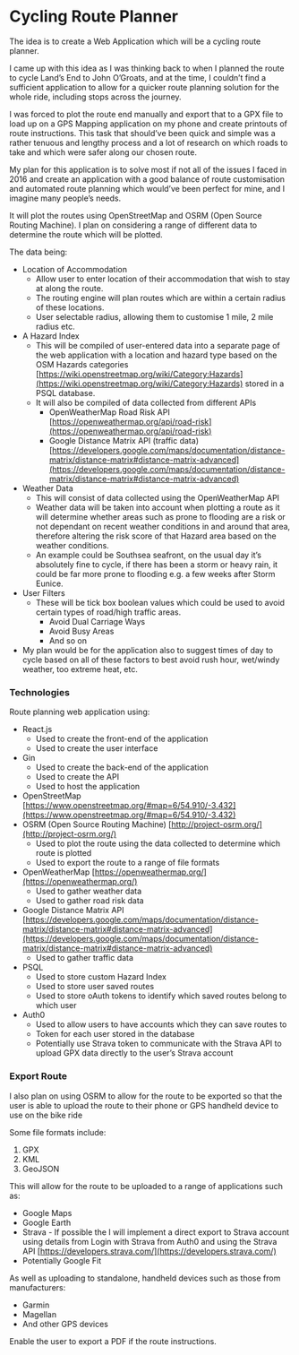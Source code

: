 # Cycling Route Planner

The idea is to create a Web Application which will be a cycling route planner.

I came up with this idea as I was thinking back to when I planned the route to cycle Land’s End to John O’Groats, and at the time, I couldn’t find a sufficient application to allow for a quicker route planning solution for the whole ride, including stops across the journey.

I was forced to plot the route end manually and export that to a GPX file to load up on a GPS Mapping application on my phone and create printouts of route instructions. This task that should’ve been quick and simple was a rather tenuous and lengthy process and a lot of research on which roads to take and which were safer along our chosen route. 

My plan for this application is to solve most if not all of the issues I faced in 2016 and create an application with a good balance of route customisation and automated route planning which would’ve been perfect for mine, and I imagine many people’s needs.

It will plot the routes using OpenStreetMap and OSRM (Open Source Routing Machine). I plan on considering a range of different data to determine the route which will be plotted. 

The data being:

- Location of Accommodation
    - Allow user to enter location of their accommodation that wish to stay at along the route.
    - The routing engine will plan routes which are within a certain radius of these locations.
    - User selectable radius, allowing them to customise 1 mile, 2 mile radius etc.
- A Hazard Index
    - This will be compiled of user-entered data into a separate page of the web application with a location and hazard type based on the OSM Hazards categories [https://wiki.openstreetmap.org/wiki/Category:Hazards](https://wiki.openstreetmap.org/wiki/Category:Hazards) stored in a PSQL database.
    - It will also be compiled of data collected from different APIs
        - OpenWeatherMap Road Risk API [https://openweathermap.org/api/road-risk](https://openweathermap.org/api/road-risk)
        - Google Distance Matrix API (traffic data) [https://developers.google.com/maps/documentation/distance-matrix/distance-matrix#distance-matrix-advanced](https://developers.google.com/maps/documentation/distance-matrix/distance-matrix#distance-matrix-advanced)
- Weather Data
    - This will consist of data collected using the OpenWeatherMap API
    - Weather data will be taken into account when plotting a route as it will determine whether areas such as prone to flooding are a risk or not dependant on recent weather conditions in and around that area, therefore altering the risk score of that Hazard area based on the weather conditions.
    - An example could be Southsea seafront, on the usual day it’s absolutely fine to cycle, if there has been a storm or heavy rain, it could be far more prone to flooding e.g. a few weeks after Storm Eunice.
- User Filters
    - These will be tick box boolean values which could be used to avoid certain types of road/high traffic areas.
        - Avoid Dual Carriage Ways
        - Avoid Busy Areas
        - And so on
- My plan would be for the application also to suggest times of day to cycle based on all of these factors to best avoid rush hour, wet/windy weather, too extreme heat, etc.

### Technologies

Route planning web application using:

- React.js
    - Used to create the front-end of the application
    - Used to create the user interface
- Gin
    - Used to create the back-end of the application
    - Used to create the API
    - Used to host the application
- OpenStreetMap [https://www.openstreetmap.org/#map=6/54.910/-3.432](https://www.openstreetmap.org/#map=6/54.910/-3.432)
- OSRM (Open Source Routing Machine) [http://project-osrm.org/](http://project-osrm.org/)
    - Used to plot the route using the data collected to determine which route is plotted
    - Used to export the route to a range of file formats
- OpenWeatherMap [https://openweathermap.org/](https://openweathermap.org/)
    - Used to gather weather data
    - Used to gather road risk data
- Google Distance Matrix API [https://developers.google.com/maps/documentation/distance-matrix/distance-matrix#distance-matrix-advanced](https://developers.google.com/maps/documentation/distance-matrix/distance-matrix#distance-matrix-advanced)
    - Used to gather traffic data
- PSQL
    - Used to store custom Hazard Index
    - Used to store user saved routes
    - Used to store oAuth tokens to identify which saved routes belong to which user
- Auth0
    - Used to allow users to have accounts which they can save routes to
    - Token for each user stored in the database
    - Potentially use Strava token to communicate with the Strava API to upload GPX data directly to the user’s Strava account

### Export Route

I also plan on using OSRM to allow for the route to be exported so that the user is able to upload the route to their phone or GPS handheld device to use on the bike ride

Some file formats include:

1. GPX
2. KML
3. GeoJSON

This will allow for the route to be uploaded to a range of applications such as:

- Google Maps
- Google Earth
- Strava - If possible the  I will implement a direct export to Strava account using details from Login with Strava from Auth0 and using the Strava API [https://developers.strava.com/](https://developers.strava.com/)
- Potentially Google Fit

As well as uploading to standalone, handheld devices such as those from manufacturers:

- Garmin
- Magellan
- And other GPS devices

Enable the user to export a PDF if the route instructions.
